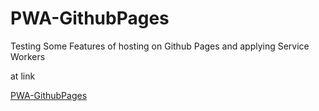 # PWA-GithubPages
Testing Some Features of hosting  on Github Pages and applying Service Workers 

at link

[PWA-GithubPages](https://lucaspdroz.github.io/PWA-GithubPages/)
